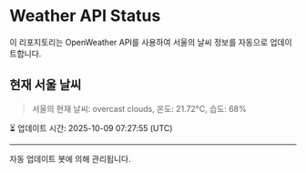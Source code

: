 
# Weather API Status

이 리포지토리는 OpenWeather API를 사용하여 서울의 날씨 정보를 자동으로 업데이트합니다.

## 현재 서울 날씨
> 서울의 현재 날씨: overcast clouds, 온도: 21.72°C, 습도: 68%

⏳ 업데이트 시간: 2025-10-09 07:27:55 (UTC)

---
자동 업데이트 봇에 의해 관리됩니다.
